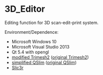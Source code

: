 # 3D_Editor
Editing function for 3D scan-edit-print system.

Environment/Dependence:
 * Microsoft Windows 10
 * Microsoft Visual Studio 2013
 * Qt 5.4 with opengl
 * [modified Trimesh2](https://github.com/jsjjsyc/trimesh2) ([original Trimesh2](http://gfx.cs.princeton.edu/proj/trimesh2/))
 * [simplified QSlim](https://github.com/chnhideyoshi/SimplifiedQSlimLibrary) ([original QSlim](http://www.cs.cmu.edu/~./garland/quadrics/qslim10.html))
 * [Slic3r](https://github.com/alexrj/Slic3r)
